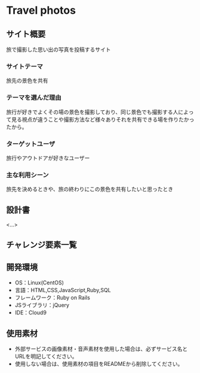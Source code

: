 # Travel photos

## サイト概要
旅で撮影した思い出の写真を投稿するサイト

### サイトテーマ
旅先の景色を共有

### テーマを選んだ理由
旅行が好きでよくその場の景色を撮影しており、同じ景色でも撮影する人によって見る視点が違うことや撮影方法など様々ありそれを共有できる場を作りたかったから。


### ターゲットユーザ
旅行やアウトドアが好きなユーザー

### 主な利用シーン
旅先を決めるときや、旅の終わりにこの景色を共有したいと思ったとき

## 設計書
<...>

## チャレンジ要素一覧


## 開発環境
- OS：Linux(CentOS)
- 言語：HTML,CSS,JavaScript,Ruby,SQL
- フレームワーク：Ruby on Rails
- JSライブラリ：jQuery
- IDE：Cloud9

## 使用素材
- 外部サービスの画像素材・音声素材を使用した場合は、必ずサービス名とURLを明記してください。
- 使用しない場合は、使用素材の項目をREADMEから削除してください。